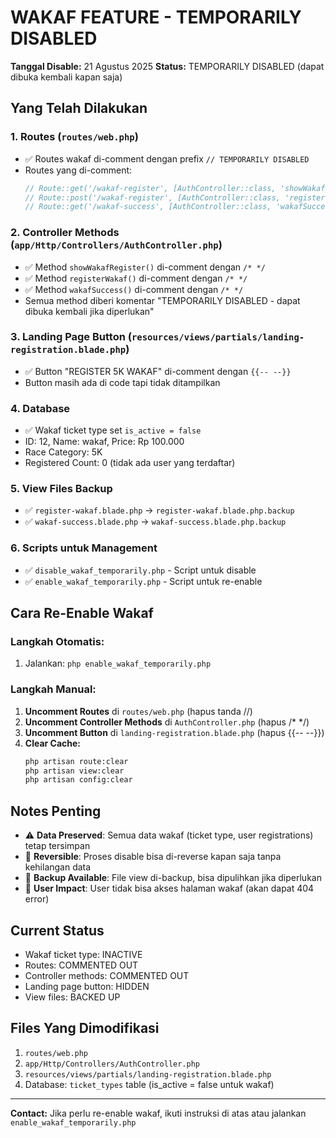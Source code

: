# WAKAF FEATURE - TEMPORARILY DISABLED

**Tanggal Disable:** 21 Agustus 2025
**Status:** TEMPORARILY DISABLED (dapat dibuka kembali kapan saja)

## Yang Telah Dilakukan

### 1. **Routes** (`routes/web.php`)
- ✅ Routes wakaf di-comment dengan prefix `// TEMPORARILY DISABLED`
- Routes yang di-comment:
  ```php
  // Route::get('/wakaf-register', [AuthController::class, 'showWakafRegister'])->name('register.wakaf');
  // Route::post('/wakaf-register', [AuthController::class, 'registerWakaf'])->name('register.wakaf.post');
  // Route::get('/wakaf-success', [AuthController::class, 'wakafSuccess'])->name('wakaf.success');
  ```

### 2. **Controller Methods** (`app/Http/Controllers/AuthController.php`)
- ✅ Method `showWakafRegister()` di-comment dengan `/* */`
- ✅ Method `registerWakaf()` di-comment dengan `/* */`
- ✅ Method `wakafSuccess()` di-comment dengan `/* */`
- Semua method diberi komentar "TEMPORARILY DISABLED - dapat dibuka kembali jika diperlukan"

### 3. **Landing Page Button** (`resources/views/partials/landing-registration.blade.php`)
- ✅ Button "REGISTER 5K WAKAF" di-comment dengan `{{-- --}}`
- Button masih ada di code tapi tidak ditampilkan

### 4. **Database**
- ✅ Wakaf ticket type set `is_active = false`
- ID: 12, Name: wakaf, Price: Rp 100.000
- Race Category: 5K
- Registered Count: 0 (tidak ada user yang terdaftar)

### 5. **View Files Backup**
- ✅ `register-wakaf.blade.php` → `register-wakaf.blade.php.backup`
- ✅ `wakaf-success.blade.php` → `wakaf-success.blade.php.backup`

### 6. **Scripts untuk Management**
- ✅ `disable_wakaf_temporarily.php` - Script untuk disable
- ✅ `enable_wakaf_temporarily.php` - Script untuk re-enable

## Cara Re-Enable Wakaf

### Langkah Otomatis:
1. Jalankan: `php enable_wakaf_temporarily.php`

### Langkah Manual:
1. **Uncomment Routes** di `routes/web.php` (hapus tanda //)
2. **Uncomment Controller Methods** di `AuthController.php` (hapus /* */)
3. **Uncomment Button** di `landing-registration.blade.php` (hapus {{-- --}})
4. **Clear Cache:**
   ```bash
   php artisan route:clear
   php artisan view:clear
   php artisan config:clear
   ```

## Notes Penting

- ⚠️ **Data Preserved**: Semua data wakaf (ticket type, user registrations) tetap tersimpan
- 🔄 **Reversible**: Proses disable bisa di-reverse kapan saja tanpa kehilangan data
- 📁 **Backup Available**: File view di-backup, bisa dipulihkan jika diperlukan
- 🚫 **User Impact**: User tidak bisa akses halaman wakaf (akan dapat 404 error)

## Current Status
- Wakaf ticket type: INACTIVE
- Routes: COMMENTED OUT
- Controller methods: COMMENTED OUT
- Landing page button: HIDDEN
- View files: BACKED UP

## Files Yang Dimodifikasi
1. `routes/web.php`
2. `app/Http/Controllers/AuthController.php`
3. `resources/views/partials/landing-registration.blade.php`
4. Database: `ticket_types` table (is_active = false untuk wakaf)

---
**Contact:** Jika perlu re-enable wakaf, ikuti instruksi di atas atau jalankan `enable_wakaf_temporarily.php`
